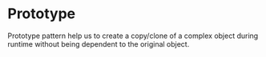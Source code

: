 # Prototype

Prototype pattern help us to create a copy/clone of a complex object during runtime without being dependent to the original object.
